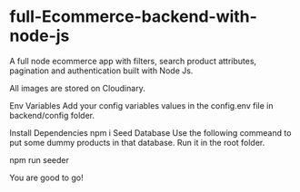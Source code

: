 # full-Ecommerce-backend-with-node-js
A full node ecommerce app with filters, search product attributes, pagination and authentication built with Node Js.

All images are stored on Cloudinary.

Env Variables
Add your config variables values in the config.env file in backend/config folder.

Install Dependencies
npm i
Seed Database
Use the following commeand to put some dummy products in that database. Run it in the root folder.

npm run seeder

You are good to go!
